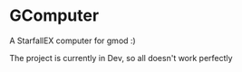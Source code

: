 # GComputer
A StarfallEX computer for gmod :)

The project is currently in Dev, so all doesn't work perfectly
